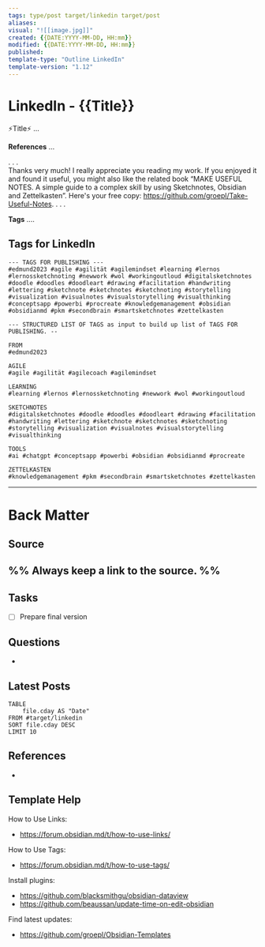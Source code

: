 ```yaml
---
tags: type/post target/linkedin target/post 
aliases:
visual: "![[image.jpg]]"
created: {{DATE:YYYY-MM-DD, HH:mm}}
modified: {{DATE:YYYY-MM-DD, HH:mm}}
published:
template-type: "Outline LinkedIn"
template-version: "1.12"
---
```


# LinkedIn - {{Title}}

<!-- Main content of this story -->
⚡️Title⚡️
...

**References**
...

. . .  
Thanks very much! I really appreciate you reading my work. If you enjoyed it and found it useful, you might also like the related book “MAKE USEFUL NOTES. A simple guide to a complex skill by using Sketchnotes, Obsidian and Zettelkasten”. Here's your free copy: https://github.com/groepl/Take-Useful-Notes. 
. . .  

**Tags**
....

## Tags for LinkedIn

```
--- TAGS FOR PUBLISHING ---
#edmund2023 #agile #agilität #agilemindset #learning #lernos #lernossketchnoting #newwork #wol #workingoutloud #digitalsketchnotes #doodle #doodles #doodleart #drawing #facilitation #handwriting #lettering #sketchnote #sketchnotes #sketchnoting #storytelling #visualization #visualnotes #visualstorytelling #visualthinking #conceptsapp #powerbi #procreate #knowledgemanagement #obsidian #obsidianmd #pkm #secondbrain #smartsketchnotes #zettelkasten 
```

```
--- STRUCTURED LIST OF TAGS as input to build up list of TAGS FOR PUBLISHING. --

FROM
#edmund2023

AGILE
#agile #agilität #agilecoach #agilemindset 

LEARNING
#learning #lernos #lernossketchnoting #newwork #wol #workingoutloud 

SKETCHNOTES
#digitalsketchnotes #doodle #doodles #doodleart #drawing #facilitation #handwriting #lettering #sketchnote #sketchnotes #sketchnoting #storytelling #visualization #visualnotes #visualstorytelling #visualthinking

TOOLS
#ai #chatgpt #conceptsapp #powerbi #obsidian #obsidianmd #procreate 

ZETTELKASTEN
#knowledgemanagement #pkm #secondbrain #smartsketchnotes #zettelkasten 
```

---
# Back Matter
## Source
%% Always keep a link to the source. %%
- 

## Tasks
<!-- What remains to be done do get the final version? --> 
- [ ] Prepare final version 


## Questions
<!-- What remains for you to consider in the draft version? --> 
- 

## Latest Posts
<!-- Links to chapters from e-book -->

```dataview
TABLE 
	file.cday AS "Date"
FROM #target/linkedin 
SORT file.cday DESC
LIMIT 10
```

## References
<!-- Links to pages not referenced in the content -->
- 

## Template Help
How to Use Links:
- https://forum.obsidian.md/t/how-to-use-links/

How to Use Tags: 
- https://forum.obsidian.md/t/how-to-use-tags/

Install plugins: 
- https://github.com/blacksmithgu/obsidian-dataview
- https://github.com/beaussan/update-time-on-edit-obsidian

Find latest updates: 
- https://github.com/groepl/Obsidian-Templates
